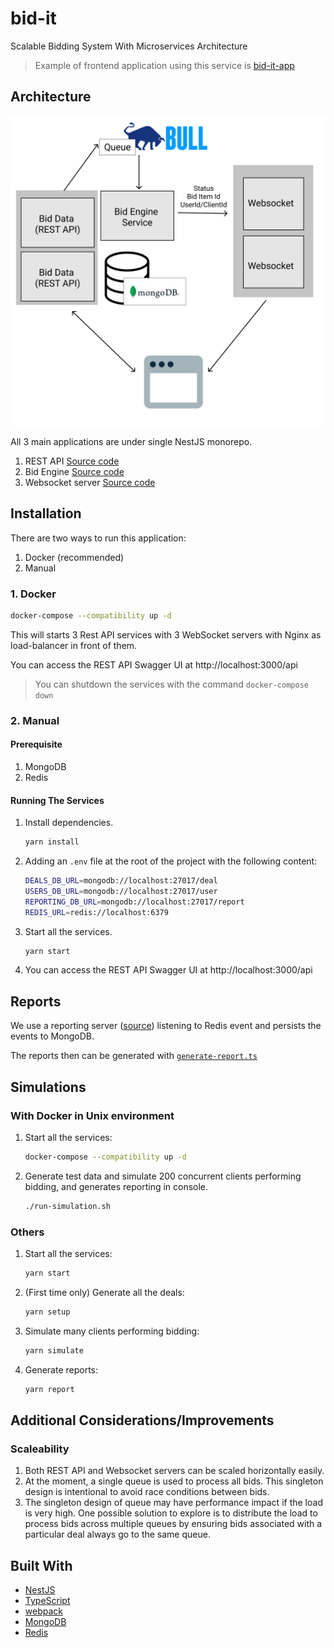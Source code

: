 # bid-it

Scalable Bidding System With Microservices Architecture

> Example of frontend application using this service is [bid-it-app](https://github.com/malcolm-kee/bid-it-app)

## Architecture

![Architecture](assets/bid-it-architecture.png)

All 3 main applications are under single NestJS monorepo.

1. REST API [Source code](apps/bid-it/src/main.ts)
1. Bid Engine [Source code](app/engine/src/main.ts)
1. Websocket server [Source code](apps/socket/src/main.ts)

## Installation

There are two ways to run this application:

1. Docker (recommended)
2. Manual

### 1. Docker

```bash
docker-compose --compatibility up -d
```

This will starts 3 Rest API services with 3 WebSocket servers with Nginx as load-balancer in front of them.

You can access the REST API Swagger UI at http://localhost:3000/api

> You can shutdown the services with the command `docker-compose down`

### 2. Manual

#### Prerequisite

1. MongoDB
1. Redis

#### Running The Services

1. Install dependencies.

   ```bash
   yarn install
   ```

1. Adding an `.env` file at the root of the project with the following content:

   ```bash
   DEALS_DB_URL=mongodb://localhost:27017/deal
   USERS_DB_URL=mongodb://localhost:27017/user
   REPORTING_DB_URL=mongodb://localhost:27017/report
   REDIS_URL=redis://localhost:6379
   ```

1. Start all the services.

   ```bash
   yarn start
   ```

1. You can access the REST API Swagger UI at http://localhost:3000/api

## Reports

We use a reporting server ([source](scripts/scr/reporting.ts)) listening to Redis event and persists the events to MongoDB.

The reports then can be generated with [`generate-report.ts`](scripts/scr/generate-report.ts)

## Simulations

### With Docker in Unix environment

1. Start all the services:

   ```bash
   docker-compose --compatibility up -d
   ```

1. Generate test data and simulate 200 concurrent clients performing bidding, and generates reporting in console.

   ```bash
   ./run-simulation.sh
   ```

### Others

1. Start all the services:

   ```bash
   yarn start
   ```

1. (First time only) Generate all the deals:

   ```bash
   yarn setup
   ```

1. Simulate many clients performing bidding:

   ```bash
   yarn simulate
   ```

1. Generate reports:

   ```bash
   yarn report
   ```

## Additional Considerations/Improvements

### Scaleability

1. Both REST API and Websocket servers can be scaled horizontally easily.
1. At the moment, a single queue is used to process all bids. This singleton design is intentional to avoid race conditions between bids.
1. The singleton design of queue may have performance impact if the load is very high. One possible solution to explore is to distribute the load to process bids across multiple queues by ensuring bids associated with a particular deal always go to the same queue.

## Built With

- [NestJS](https://nestjs.com/)
- [TypeScript](https://www.typescriptlang.org/)
- [webpack](https://webpack.js.org/)
- [MongoDB](https://www.mongodb.com/)
- [Redis](https://redis.io/)
